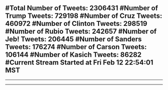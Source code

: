 #Total Number of Tweets: 2306431 
#Number of Trump Tweets: 729198
#Number of Cruz Tweets: 460972
#Number of Clinton Tweets: 298519
#Number of Rubio Tweets: 242657
#Number of Jeb! Tweets: 206445
#Number of Sanders Tweets: 176274
#Number of Carson Tweets: 106144
#Number of Kasich Tweets: 86282
#Current Stream Started at Fri Feb 12 22:54:01 MST
---
---
---
